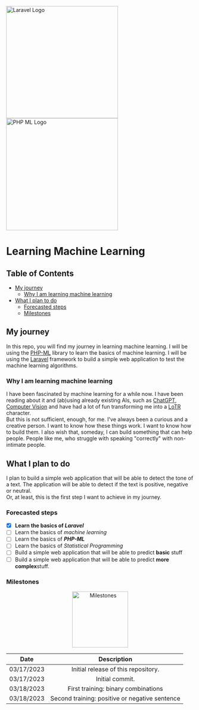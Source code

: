 <p><a href="https://laravel.com" target="_blank"><img src="https://raw.githubusercontent.com/laravel/art/master/logo-lockup/5%20SVG/2%20CMYK/1%20Full%20Color/laravel-logolockup-cmyk-red.svg" width="300" alt="Laravel Logo"></a> <a href="https://php-ml.org/" target="_blank"><img src="https://php-ml.org/wp-content/uploads/2021/03/php-ml-logo-02-e1615183871707.png" alt="PHP ML Logo" width="300"></a></p>


# Learning Machine Learning

## Table of Contents

- [My journey](#my-journey)
    - [Why I am learning machine learning](#why-i-am-learning-machine-learning)
- [What I plan to do](#what-i-plan-to-do)
    - [Forecasted steps](#forecasted-steps)
    - [Milestones](#milestones)

## My journey 

In this repo, you will find my journey in learning machine learning. I will be using the [PHP-ML](https://php-ml.org/) library to learn the basics of machine learning. I will be using the [Laravel](https://laravel.com/) framework to build a simple web application to test the machine learning algorithms.

### Why I am learning machine learning

I have been fascinated by machine learning for a while now. I have been reading about it and (ab)using already existing AIs, such as [ChatGPT](https://openai.com/blog/chatgpt), [Computer Vision](https://azure.microsoft.com/en-us/products/cognitive-services/vision-services) and have had a lot of fun transforming me into a [LoTR](https://en.wikipedia.org/wiki/The_Lord_of_the_Rings) character. <br>
But this is not sufficient, enough, for me. I've always been a curious and a creative person. I want to know how these things work. I want to know how to build them. I also wish that, someday, I can build something that can help people. People like me, who struggle with speaking "correctly" with non-intimate people. <br>

## What I plan to do

I plan to build a simple web application that will be able to detect the tone of a text. The application will be able to detect if the text is positive, negative or neutral. <br>
Or, at least, this is the first step I want to achieve in my journey. 

### Forecasted steps

- [x] **Learn the basics of _Laravel_**
- [ ] Learn the basics of *machine learning*
- [ ] Learn the basics of **_PHP-ML_**
- [ ] Learn the basics of _Statistical Programming_
- [ ] Build a simple web application that will be able to predict **basic** stuff
- [ ] Build a simple web application that will be able to predict **more complex**stuff.

### Milestones

   <p align="center"><img width="150" src="https://upload.wikimedia.org/wikipedia/commons/d/d5/Hey_Machine_Learning_Logo.png" alt="Milestones"></p>

|    Date    |           Description                          |
|:----------:|:----------------------------------------------:|
| 03/17/2023 |      Initial release of this repository.       |
| 03/17/2023 |                Initial commit.                 |
| 03/18/2023 |      First training: binary combinations       |
| 03/18/2023 | Second training: positive or negative sentence |


